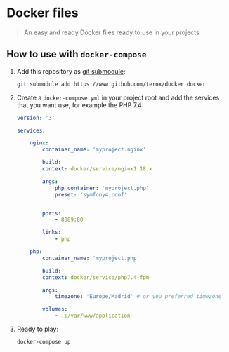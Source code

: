 # Docker files
> An easy and ready Docker files ready to use in your projects

## How to use with ```docker-compose```

1. Add this repository as [git submodule](https://git-scm.com/book/en/v2/Git-Tools-Submodules):

    ```sh
    git submodule add https://www.github.com/terox/docker docker
    ```

2. Create a ```docker-compose.yml``` in your project root and add the services that you want use, for example
the PHP 7.4:

    ```yaml
    version: '3'

    services:

        nginx:
            container_name: 'myproject.nginx'

            build: 
            context: docker/service/nginx1.18.x

            args:
                php_container: 'myproject.php'
                preset: 'symfony4.conf'


            ports:
                - 8089:80

            links:
                - php

        php:
            container_name: 'myproject.php'

            build: 
            context: docker/service/php7.4-fpm

            args:
                timezone: 'Europe/Madrid' # or you preferred timezone

            volumes:
                - .:/var/www/application 
    ```

3. Ready to play:

    ```sh
    docker-compose up
    ```
